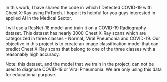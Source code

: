 In this work, I have shared the code in which I Detected COVID-19 with Chest X-Ray using PyTorch. I hope it is helpful for you guys interested in applied AI in the Medical Sector.

I will use a ResNet-18 model and train it on a COVID-19 Radiography dataset. This dataset has nearly 3000 Chest X-Ray scans which are categorized in three classes - Normal, Viral Pneumonia and COVID-19. Our objective in this project is to create an image classification model that can predict Chest X-Ray scans that belong to one of the three classes with a reasonably high accuracy. 

Note: this dataset, and the model that we train in the project, can not be used to diagnose COVID-19 or Viral Pneumonia. We are only using this data for educational purpose.

